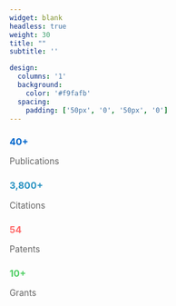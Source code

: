 ```yaml
---
widget: blank
headless: true
weight: 30
title: ""
subtitle: ''

design:
  columns: '1'
  background:
    color: '#f9fafb'
  spacing:
    padding: ['50px', '0', '50px', '0']
---
```


<div class="row text-center" style="max-width: 1000px; margin: 0 auto;">
  <div class="col-md-3 col-6 mb-3">
    <h3 style="color: #0066cc; font-weight: bold; margin-bottom: 5px;">40+</h3>
    <p style="color: #666; font-size: 0.95rem;">Publications</p>
  </div>
  <div class="col-md-3 col-6 mb-3">
    <h3 style="color: #2b94c3; font-weight: bold; margin-bottom: 5px;">3,800+</h3>
    <p style="color: #666; font-size: 0.95rem;">Citations</p>
  </div>
  <div class="col-md-3 col-6 mb-3">
    <h3 style="color: #ff6b6b; font-weight: bold; margin-bottom: 5px;">54</h3>
    <p style="color: #666; font-size: 0.95rem;">Patents</p>
  </div>
  <div class="col-md-3 col-6 mb-3">
    <h3 style="color: #51cf66; font-weight: bold; margin-bottom: 5px;">10+</h3>
    <p style="color: #666; font-size: 0.95rem;">Grants</p>
  </div>
</div>
